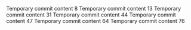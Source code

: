 Temporary commit content 8
Temporary commit content 13
Temporary commit content 31
Temporary commit content 44
Temporary commit content 47
Temporary commit content 64
Temporary commit content 76
